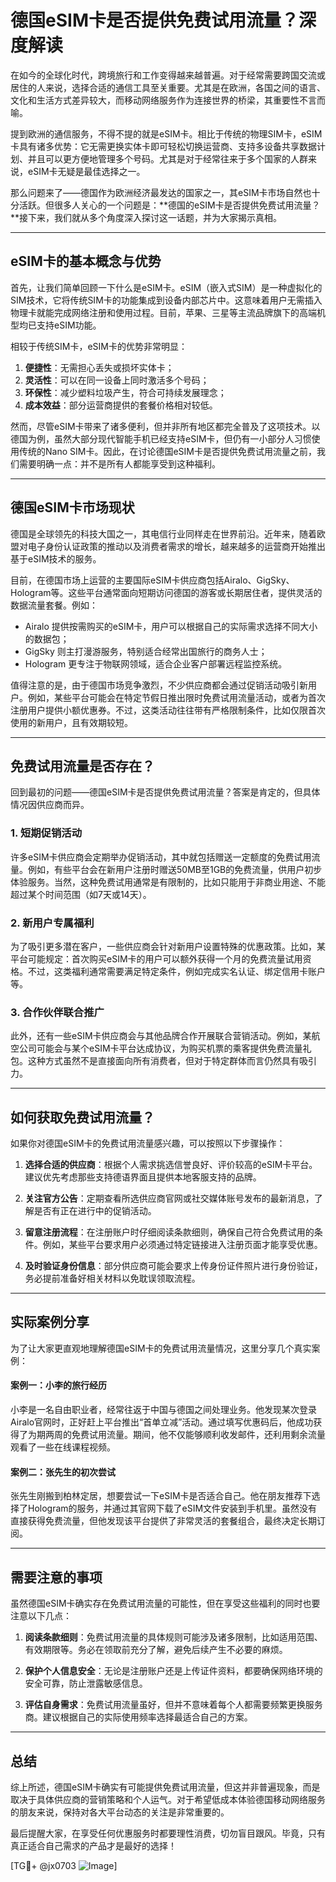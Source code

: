 # 德国eSIM卡是否提供免费试用流量？深度解读

在如今的全球化时代，跨境旅行和工作变得越来越普遍。对于经常需要跨国交流或居住的人来说，选择合适的通信工具至关重要。尤其是在欧洲，各国之间的语言、文化和生活方式差异较大，而移动网络服务作为连接世界的桥梁，其重要性不言而喻。

提到欧洲的通信服务，不得不提的就是eSIM卡。相比于传统的物理SIM卡，eSIM卡具有诸多优势：它无需更换实体卡即可轻松切换运营商、支持多设备共享数据计划、并且可以更方便地管理多个号码。尤其是对于经常往来于多个国家的人群来说，eSIM卡无疑是最佳选择之一。

那么问题来了——德国作为欧洲经济最发达的国家之一，其eSIM卡市场自然也十分活跃。但很多人关心的一个问题是：**德国的eSIM卡是否提供免费试用流量？**接下来，我们就从多个角度深入探讨这一话题，并为大家揭示真相。

---

## eSIM卡的基本概念与优势

首先，让我们简单回顾一下什么是eSIM卡。eSIM（嵌入式SIM）是一种虚拟化的SIM技术，它将传统SIM卡的功能集成到设备内部芯片中。这意味着用户无需插入物理卡就能完成网络注册和使用过程。目前，苹果、三星等主流品牌旗下的高端机型均已支持eSIM功能。

相较于传统SIM卡，eSIM卡的优势非常明显：
1. **便捷性**：无需担心丢失或损坏实体卡；
2. **灵活性**：可以在同一设备上同时激活多个号码；
3. **环保性**：减少塑料垃圾产生，符合可持续发展理念；
4. **成本效益**：部分运营商提供的套餐价格相对较低。

然而，尽管eSIM卡带来了诸多便利，但并非所有地区都完全普及了这项技术。以德国为例，虽然大部分现代智能手机已经支持eSIM卡，但仍有一小部分人习惯使用传统的Nano SIM卡。因此，在讨论德国eSIM卡是否提供免费试用流量之前，我们需要明确一点：并不是所有人都能享受到这种福利。

---

## 德国eSIM卡市场现状

德国是全球领先的科技大国之一，其电信行业同样走在世界前沿。近年来，随着欧盟对电子身份认证政策的推动以及消费者需求的增长，越来越多的运营商开始推出基于eSIM技术的服务。

目前，在德国市场上运营的主要国际eSIM卡供应商包括Airalo、GigSky、Hologram等。这些平台通常面向短期访问德国的游客或长期居住者，提供灵活的数据流量套餐。例如：
- Airalo 提供按需购买的eSIM卡，用户可以根据自己的实际需求选择不同大小的数据包；
- GigSky 则主打漫游服务，特别适合经常出国旅行的商务人士；
- Hologram 更专注于物联网领域，适合企业客户部署远程监控系统。

值得注意的是，由于德国市场竞争激烈，不少供应商都会通过促销活动吸引新用户。例如，某些平台可能会在特定节假日推出限时免费试用流量活动，或者为首次注册用户提供小额优惠券。不过，这类活动往往带有严格限制条件，比如仅限首次使用的新用户，且有效期较短。

---

## 免费试用流量是否存在？

回到最初的问题——德国eSIM卡是否提供免费试用流量？答案是肯定的，但具体情况因供应商而异。

### 1. 短期促销活动
许多eSIM卡供应商会定期举办促销活动，其中就包括赠送一定额度的免费试用流量。例如，有些平台会在新用户注册时赠送50MB至1GB的免费流量，供用户初步体验服务。当然，这种免费试用通常是有限制的，比如只能用于非商业用途、不能超过某个时间范围（如7天或14天）。

### 2. 新用户专属福利
为了吸引更多潜在客户，一些供应商会针对新用户设置特殊的优惠政策。比如，某平台可能规定：首次购买eSIM卡的用户可以额外获得一个月的免费流量试用资格。不过，这类福利通常需要满足特定条件，例如完成实名认证、绑定信用卡账户等。

### 3. 合作伙伴联合推广
此外，还有一些eSIM卡供应商会与其他品牌合作开展联合营销活动。例如，某航空公司可能会与某个eSIM卡平台达成协议，为购买机票的乘客提供免费流量礼包。这种方式虽然不是直接面向所有消费者，但对于特定群体而言仍然具有吸引力。

---

## 如何获取免费试用流量？

如果你对德国eSIM卡的免费试用流量感兴趣，可以按照以下步骤操作：

1. **选择合适的供应商**：根据个人需求挑选信誉良好、评价较高的eSIM卡平台。建议优先考虑那些支持德语界面且提供本地客服支持的品牌。
   
2. **关注官方公告**：定期查看所选供应商官网或社交媒体账号发布的最新消息，了解是否有正在进行中的促销活动。

3. **留意注册流程**：在注册账户时仔细阅读条款细则，确保自己符合免费试用的条件。例如，某些平台要求用户必须通过特定链接进入注册页面才能享受优惠。

4. **及时验证身份信息**：部分供应商可能会要求上传身份证件照片进行身份验证，务必提前准备好相关材料以免耽误领取流程。

---

## 实际案例分享

为了让大家更直观地理解德国eSIM卡的免费试用流量情况，这里分享几个真实案例：

#### 案例一：小李的旅行经历
小李是一名自由职业者，经常往返于中国与德国之间处理业务。他发现某次登录Airalo官网时，正好赶上平台推出“首单立减”活动。通过填写优惠码后，他成功获得了为期两周的免费试用流量。期间，他不仅能够顺利收发邮件，还利用剩余流量观看了一些在线课程视频。

#### 案例二：张先生的初次尝试
张先生刚搬到柏林定居，想要尝试一下eSIM卡是否适合自己。他在朋友推荐下选择了Hologram的服务，并通过其官网下载了eSIM文件安装到手机里。虽然没有直接获得免费流量，但他发现该平台提供了非常灵活的套餐组合，最终决定长期订阅。

---

## 需要注意的事项

虽然德国eSIM卡确实存在免费试用流量的可能性，但在享受这些福利的同时也要注意以下几点：

1. **阅读条款细则**：免费试用流量的具体规则可能涉及诸多限制，比如适用范围、有效期限等。务必在领取前充分了解，避免后续产生不必要的麻烦。

2. **保护个人信息安全**：无论是注册账户还是上传证件资料，都要确保网络环境的安全可靠，防止泄露敏感信息。

3. **评估自身需求**：免费试用流量虽好，但并不意味着每个人都需要频繁更换服务商。建议根据自己的实际使用频率选择最适合自己的方案。

---

## 总结

综上所述，德国eSIM卡确实有可能提供免费试用流量，但这并非普遍现象，而是取决于具体供应商的营销策略和个人运气。对于希望低成本体验德国移动网络服务的朋友来说，保持对各大平台动态的关注是非常重要的。

最后提醒大家，在享受任何优惠服务时都要理性消费，切勿盲目跟风。毕竟，只有真正适合自己需求的产品才是最好的选择！

[TG💪+ @jx0703 ![Image](https://github.com/user-attachments/assets/dbca1d08-cadb-493c-b0ec-ad6f7a83f270)]